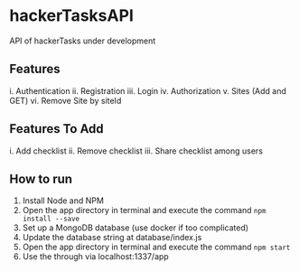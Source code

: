 # hackerTasksAPI
API of hackerTasks under development

## Features
i. Authentication
ii. Registration
iii. Login
iv. Authorization
v. Sites (Add and GET)
vi. Remove Site by siteId

## Features To Add

i. Add checklist
ii. Remove checklist
iii. Share checklist among users


## How to run
1. Install Node and NPM
1. Open the app directory in terminal and execute the command `npm install --save`
1. Set up a MongoDB database (use docker if too complicated)
1. Update the database string at database/index.js
1. Open the app directory in terminal and execute the command `npm start`
1. Use the through via localhost:1337/app
